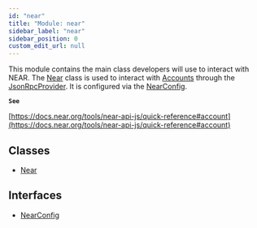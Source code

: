 ```yaml
---
id: "near"
title: "Module: near"
sidebar_label: "near"
sidebar_position: 0
custom_edit_url: null
---
```


This module contains the main class developers will use to interact with NEAR.
The [Near](../classes/near.Near.md) class is used to interact with [Accounts](../classes/account.Account.md) through the [JsonRpcProvider](../classes/providers_json_rpc_provider.JsonRpcProvider.md).
It is configured via the [NearConfig](../interfaces/near.NearConfig.md).

**`See`**

[https://docs.near.org/tools/near-api-js/quick-reference#account](https://docs.near.org/tools/near-api-js/quick-reference#account)

## Classes

- [Near](../classes/near.Near.md)

## Interfaces

- [NearConfig](../interfaces/near.NearConfig.md)
